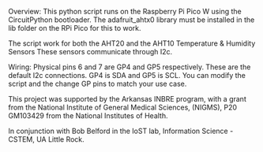 Overview:
This python script runs on the Raspberry Pi Pico W using the CircuitPython bootloader. The adafruit_ahtx0 library must be installed in the lib folder on the RPi Pico for this to work. 

The script work for both the AHT20 and the AHT10 Temperature & Humidity Sensors
These sensors communicate through I2c.
 
Wiring:
Physical pins 6 and 7 are GP4 and GP5 respectively. These are the default I2c connections. GP4 is SDA and GP5 is SCL. You can modify the script and the change GP pins to match your use case.

This project was supported by the Arkansas INBRE program, with a grant from the National Institute of General Medical Sciences, (NIGMS), P20 GM103429 from the National Institutes of Health.

In conjunction with Bob Belford in the IoST lab, Information Science - CSTEM, UA Little Rock.
